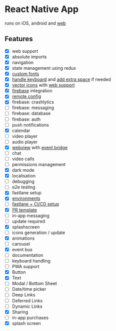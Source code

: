 # React Native App

runs on iOS, android and [web](https://raienko.github.io/app/web/dist)

## Features
- [x] web support 
- [x] absolute imports 
- [x] navigation
- [x] state management using redux
- [x] [custom fonts](./assets/fonts/index.md)
- [x] [handle keyboard](./src/features/system/keyboard.ts) and [add extra space](./src/components/SpaceForKeyboard/index.tsx) if needed
- [x] [vector icons](https://github.com/oblador/react-native-vector-icons) with [web support](./src/utils/webtools/fonts.ts)
- [x] [firebase](./src/features/firebase) integration
- [x] [remote config](./src/features/system/remoteConfig.ts)
- [x] firebase: crashlytics
- [ ] firebase: messaging
- [ ] firebase: database
- [ ] firebase: auth
- [ ] push notifications
- [x] calendar
- [ ] video player
- [ ] audio player
- [x] [webview](src/components/WebView/index.tsx) with [event bridge](src/components/WebView/index.md)
- [ ] chat
- [ ] video calls
- [ ] permissions management
- [x] dark mode
- [x] localisation
- [ ] debugging
- [ ] e2e testing
- [x] fastlane setup
- [x] [environments](./env/index.md)
- [ ] [fastlane + CI/CD setup](./fastlane/index.md)
- [x] [PR template](./pull_request_template.md)
- [ ] in-app messaging
- [ ] update required
- [x] splashscreen
- [ ] icons generation / update
- [x] animations
- [ ] carousel
- [x] event bus
- [ ] documentation
- [ ] keyboard handling
- [ ] PWA support
- [X] Button
- [X] Text
- [ ] Modal / Bottom Sheet
- [ ] Date/time picker
- [ ] Deep Links
- [ ] Deferred Links
- [ ] Dynamic Links
- [x] Sharing
- [ ] in-app purchases
- [X] splash screen
